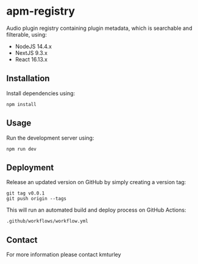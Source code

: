 # apm-registry

Audio plugin registry containing plugin metadata, which is searchable and filterable, using:

* NodeJS 14.4.x
* NextJS 9.3.x
* React 16.13.x


## Installation

Install dependencies using:

    npm install


## Usage

Run the development server using:

    npm run dev


## Deployment

Release an updated version on GitHub by simply creating a version tag:

    git tag v0.0.1
    git push origin --tags

This will run an automated build and deploy process on GitHub Actions:

    .github/workflows/workflow.yml


## Contact

For more information please contact kmturley
